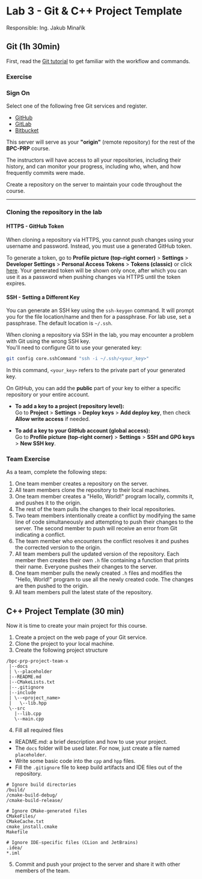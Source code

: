 # Lab 3 - Git & C++ Project Template

Responsible: Ing. Jakub Minařík

## Git (1h 30min)

First, read the [Git tutorial](../../4_others/text/3_git.md) to get familiar with the workflow and commands.

### Exercise

### Sign On 

Select one of the following free Git services and register.
 - [GitHub](https://github.com/)
 - [GitLab](https://about.gitlab.com/)
 - [Bitbucket](https://bitbucket.org/product/)

This server will serve as your **"origin"** (remote repository) for the rest of the **BPC-PRP** course.

The instructors will have access to all your repositories, including their history, and can monitor your progress, including who, when, and how frequently commits were made.

Create a repository on the server to maintain your code throughout the course.

---

### Cloning the repository in the lab

#### HTTPS - GitHub Token  

When cloning a repository via HTTPS, you cannot push changes using your username and password. Instead, you must use a generated GitHub token.  

To generate a token, go to **Profile picture (top-right corner)** > **Settings** > **Developer Settings** > **Personal Access Tokens** > **Tokens (classic)** or click [here](https://github.com/settings/tokens). Your generated token will be shown only once, after which you can use it as a password when pushing changes via HTTPS until the token expires.  

#### SSH - Setting a Different Key  

You can generate an SSH key using the `ssh-keygen` command. It will prompt you for the file location/name and then for a passphrase. For lab use, set a passphrase. The default location is `~/.ssh`.  

When cloning a repository via SSH in the lab, you may encounter a problem with Git using the wrong SSH key.  
You'll need to configure Git to use your generated key:  
```bash
git config core.sshCommand "ssh -i ~/.ssh/<your_key>"
```
In this command, `<your_key>` refers to the private part of your generated key.  

On GitHub, you can add the **public** part of your key to either a specific repository or your entire account.  

- **To add a key to a project (repository level):**  
  Go to **Project** > **Settings** > **Deploy keys** > **Add deploy key**, then check **Allow write access** if needed.  

- **To add a key to your GitHub account (global access):**  
  Go to **Profile picture (top-right corner)** > **Settings** > **SSH and GPG keys** > **New SSH key**.  



### Team Exercise

As a team, complete the following steps:

1. One team member creates a repository on the server.
2. All team members clone the repository to their local machines.
3. One team member creates a "Hello, World!" program locally, commits it, and pushes it to the origin.
4. The rest of the team pulls the changes to their local repositories.
5. Two team members intentionally create a conflict by modifying the same line of code simultaneously and attempting to push their changes to the server. The second member to push will receive an error from Git indicating a conflict.
6. The team member who encounters the conflict resolves it and pushes the corrected version to the origin.
7. All team members pull the updated version of the repository. Each member then creates their own `.h` file containing a function that prints their name. Everyone pushes their changes to the server.
8. One team member pulls the newly created `.h` files and modifies the "Hello, World!" program to use all the newly created code. The changes are then pushed to the origin.
9. All team members pull the latest state of the repository.

## C++ Project Template (30 min)

Now it is time to create your main project for this course.

1. Create a project on the web page of your Git service.
2. Clone the project to your local machine.
3. Create the following project structure

```
/bpc-prp-project-team-x
 |--docs
 | \--placeholder
 |--README.md
 |--CMakeLists.txt
 |--.gitignore
 |--include
 | \--<project_name>
 |   \--lib.hpp
 \--src
   |--lib.cpp
   \--main.cpp
```

4. Fill all required files
 - README.md: a brief description and how to use your project.
 - The `docs` folder will be used later. For now, just create a file named `placeholder`.
 - Write some basic code into the `cpp` and `hpp` files.
 - Fill the `.gitignore` file to keep build artifacts and IDE files out of the repository.

```gitignore
# Ignore build directories
/build/
/cmake-build-debug/
/cmake-build-release/

# Ignore CMake-generated files
CMakeFiles/
CMakeCache.txt
cmake_install.cmake
Makefile

# Ignore IDE-specific files (CLion and JetBrains)
.idea/
*.iml
```
5. Commit and push your project to the server and share it with other members of the team.


